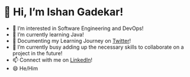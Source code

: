 # 👋 Hi, I’m Ishan Gadekar!
- 👀 I’m interested in Software Engineering and DevOps!
- 🌱 I’m currently learning Java!
- 🐤 Documenting my Learning Journey on [Twitter](https://twitter.com/ishxn69)!
- 💞️ I’m currently busy adding up the necessary skills to collaborate on a project in the future!
- 📫 Connect with me on [LinkedIn](https://www.linkedin.com/in/ishangadekar/)!
- 😄 He/Him 

<!---
aquatic0s/aquatic0s is a ✨ special ✨ repository because its `README.md` (this file) appears on your GitHub profile.
You can click the Preview link to take a look at your changes.
--->
